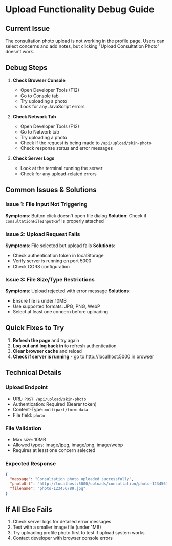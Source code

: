 # Upload Functionality Debug Guide

## Current Issue
The consultation photo upload is not working in the profile page. Users can select concerns and add notes, but clicking "Upload Consultation Photo" doesn't work.

## Debug Steps

1. **Check Browser Console**
   - Open Developer Tools (F12)
   - Go to Console tab
   - Try uploading a photo
   - Look for any JavaScript errors

2. **Check Network Tab**
   - Open Developer Tools (F12)
   - Go to Network tab
   - Try uploading a photo
   - Check if the request is being made to `/api/upload/skin-photo`
   - Check response status and error messages

3. **Check Server Logs**
   - Look at the terminal running the server
   - Check for any upload-related errors

## Common Issues & Solutions

### Issue 1: File Input Not Triggering
**Symptoms**: Button click doesn't open file dialog
**Solution**: Check if `consultationFileInputRef` is properly attached

### Issue 2: Upload Request Fails
**Symptoms**: File selected but upload fails
**Solutions**:
- Check authentication token in localStorage
- Verify server is running on port 5000
- Check CORS configuration

### Issue 3: File Size/Type Restrictions
**Symptoms**: Upload rejected with error message
**Solutions**:
- Ensure file is under 10MB
- Use supported formats: JPG, PNG, WebP
- Select at least one concern before uploading

## Quick Fixes to Try

1. **Refresh the page** and try again
2. **Log out and log back in** to refresh authentication
3. **Clear browser cache** and reload
4. **Check if server is running** - go to http://localhost:5000 in browser

## Technical Details

### Upload Endpoint
- URL: `POST /api/upload/skin-photo`
- Authentication: Required (Bearer token)
- Content-Type: `multipart/form-data`
- File field: `photo`

### File Validation
- Max size: 10MB
- Allowed types: image/jpeg, image/png, image/webp
- Requires at least one concern selected

### Expected Response
```json
{
  "message": "Consultation photo uploaded successfully",
  "photoUrl": "http://localhost:5000/uploads/consultation/photo-123456789.jpg",
  "filename": "photo-123456789.jpg"
}
```

## If All Else Fails
1. Check server logs for detailed error messages
2. Test with a smaller image file (under 1MB)
3. Try uploading profile photo first to test if upload system works
4. Contact developer with browser console errors
